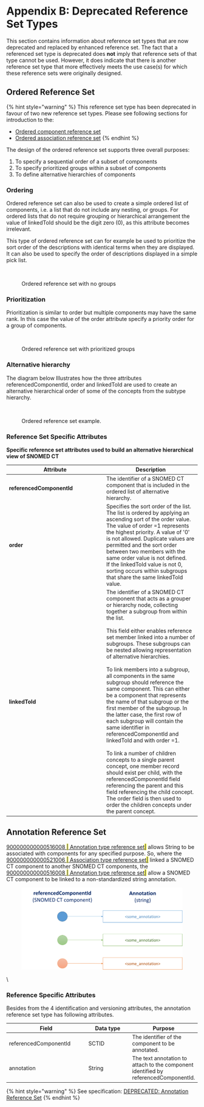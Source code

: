 # Appendix B: Deprecated Reference Set Types

This section contains information about reference set types that are now deprecated and replaced by enhanced reference set. The fact that a referenced set type is deprecated does **not** imply that reference sets of that type cannot be used. However, it does indicate that there is another reference set type that more effectively meets the use case(s) for which these reference sets were originally designed.

## Ordered Reference Set

{% hint style="warning" %}
This reference set type has been deprecated in favour of two new reference set types. Please see following sections for introduction to the:

* [Ordered component reference set](5-reference-set-types.md#ordered-component-reference-set)
* [Ordered association reference set](5-reference-set-types.md#ordered-association-reference-set)
{% endhint %}

The design of the ordered reference set supports three overall purposes:

1. To specify a sequential order of a subset of components
2. To specify prioritized groups within a subset of components&#x20;
3. To define alternative hierarchies of components&#x20;

### Ordering <a href="#orderedreferenceset-ordering" id="orderedreferenceset-ordering"></a>

Ordered reference set can also be used to create a simple ordered list of components, i.e. a list that do not include any nesting, or groups. For ordered lists that do not require grouping or hierarchical arrangement the value of linkedToId should be the digit zero (0), as this attribute becomes irrelevant.

This type of ordered reference set can for example be used to prioritize the sort order of the descriptions with identical terms when they are displayed. It can also be used to specify the order of descriptions displayed in a simple pick list.

<figure><img src="https://confluence.ihtsdotools.org/download/attachments/35985666/worddav1bc9228010e80acf97a985485c16361f.png?version=1&#x26;modificationDate=1482423992000&#x26;api=v2" alt=""><figcaption><p>Ordered reference set with no groups</p></figcaption></figure>

### Prioritization <a href="#orderedreferenceset-prioritizationprioritization" id="orderedreferenceset-prioritizationprioritization"></a>

Prioritization is similar to order but multiple components may have the same rank. In this case the value of the order attribute specify a priority order for a group of components.&#x20;

<figure><img src="https://confluence.ihtsdotools.org/download/attachments/35985666/image2016-7-21%208%3A55%3A31.png?version=1&#x26;modificationDate=1482423992000&#x26;api=v2" alt=""><figcaption><p>Ordered reference set with prioritized groups</p></figcaption></figure>

### Alternative hierarchy <a href="#orderedreferenceset-alternativehierarchy" id="orderedreferenceset-alternativehierarchy"></a>

The diagram below Illustrates how the three attributes referencedComponentId, order and linkedToId are used to create an alternative hierarchical order of some of the concepts from the subtype hierarchy.&#x20;

<figure><img src="https://confluence.ihtsdotools.org/download/attachments/35985666/worddav607276daeb2cf6f6bb54a6e6e3c871b5.png?version=1&#x26;modificationDate=1482423992000&#x26;api=v2" alt=""><figcaption><p>Ordered reference set example.</p></figcaption></figure>

### Reference Set Specific Attributes <a href="#orderedreferenceset-referencesetspecificattributes" id="orderedreferenceset-referencesetspecificattributes"></a>

**Specific reference set attributes used to build an alternative hierarchical view of SNOMED CT**

<table><thead><tr><th width="242.5234375">Attribute</th><th>Description</th></tr></thead><tbody><tr><td><strong>referencedComponentId</strong></td><td>The identifier of a SNOMED CT component that is included in the ordered list of alternative hierarchy.</td></tr><tr><td><strong>order</strong></td><td>Specifies the sort order of the list. The list is ordered by applying an ascending sort of the order value.<br>The value of order =1 represents the highest priority. A value of '0' is not allowed. Duplicate values are permitted and the sort order between two members with the same order value is not defined.<br>If the linkedToId value is not 0, sorting occurs within subgroups that share the same linkedToId value.</td></tr><tr><td><strong>linkedToId</strong></td><td>The identifier of a SNOMED CT component that acts as a grouper or hierarchy node, collecting together a subgroup from within the list.<br><br>This field either enables reference set member linked into a number of subgroups. These subgroups can be nested allowing representation of alternative hierarchies.<br><br>To link members into a subgroup, all components in the same subgroup should reference the same component. This can either be a component that represents the name of that subgroup or the first member of the subgroup. In the latter case, the first row of each subgroup will contain the same identifier in referencedComponentId and linkedToId and with order =1.<br><br>To link a number of children concepts to a single parent concept, one member record should exist per child, with the referencedComponentId field referencing the parent and this field referencing the child concept. The order field is then used to order the children concepts under the parent concept.</td></tr></tbody></table>

## Annotation Reference Set

[900000000000516008 <mark style="color:blue;">|</mark> Annotation type reference set<mark style="color:blue;">|</mark>](http://snomed.info/id/900000000000516008) allows  String to be associated with components for any specified purpose. So, where the [900000000000521006 <mark style="color:blue;">|</mark> Association type reference set<mark style="color:blue;">|</mark>](http://snomed.info/id/900000000000521006) linked a SNOMED CT component to another SNOMED CT components, the [900000000000516008 <mark style="color:blue;">|</mark> Annotation type reference set<mark style="color:blue;">|</mark>](http://snomed.info/id/900000000000516008) allow a SNOMED CT component to be linked to a non-standardized string annotation.

<figure><img src=".gitbook/assets/image (4).png" alt=""><figcaption></figcaption></figure>

\


### Reference Specific Attributes <a href="#annotationreferenceset-referencespecificattributes" id="annotationreferenceset-referencespecificattributes"></a>

Besides from the 4 identification and versioning attributes, the annotation reference set type has following attributes.

<table><thead><tr><th width="207.10546875">Field</th><th width="121.859375">Data type</th><th>Purpose</th></tr></thead><tbody><tr><td>referencedComponentId</td><td>SCTID</td><td>The identifier of the  component to be annotated.</td></tr><tr><td>annotation</td><td>String</td><td>The text  annotation to attach to the  component identified by referencedComponentId.</td></tr></tbody></table>

{% hint style="warning" %}
&#x20;See specification: [DEPRECATED: Annotation Reference Set](https://confluence.ihtsdotools.org/display/DOCRELFMT/5.2.1.6+DEPRECATED%3A+Annotation+Reference+Set)
{% endhint %}

